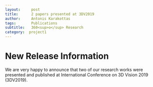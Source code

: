 ```yaml
---
layout:     post
title:      2 papers presented at 3DV2019
author:     Antonis Karakottas
tags: 		Publications
subtitle:  	360<sup>o</sup> Research
category:  project1
---
```

<!-- Start Writing Below in Markdown -->

# New Release Information
We are very happy to announce that two of our research works were presented and published at International Conference on 3D Vision 2019 (3DV2019).
